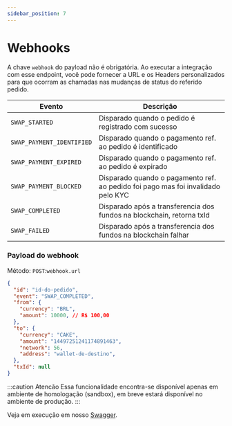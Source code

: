 ```yaml
---
sidebar_position: 7
---
```


# Webhooks

A chave `webhook` do payload não é obrigatória. Ao executar a integração com esse endpoint, você pode fornecer a URL e os Headers personalizados para que ocorram as chamadas nas mudanças de status do referido pedido.

| Evento                    | Descrição                                                                        |
| ------------------------- | -------------------------------------------------------------------------------- |
| `SWAP_STARTED`            | Disparado quando o pedido é registrado com sucesso                               |
| `SWAP_PAYMENT_IDENTIFIED` | Disparado quando o pagamento ref. ao pedido é identificado                       |
| `SWAP_PAYMENT_EXPIRED`    | Disparado quando o pagamento ref. ao pedido é expirado                           |
| `SWAP_PAYMENT_BLOCKED`    | Disparado quando o pagamento ref. ao pedido foi pago mas foi invalidado pelo KYC |
| `SWAP_COMPLETED`          | Disparado após a transferencia dos fundos na blockchain, retorna txId            |
| `SWAP_FAILED`             | Disparado após a transferencia dos fundos na blockchain falhar                   |

### Payload do webhook

Método: `POST`:`webhook.url`

````json
{
  "id": "id-do-pedido",
  "event": "SWAP_COMPLETED",
  "from": {
    "currency": "BRL",
    "amount": 10000, // R$ 100,00
  },
  "to": {
    "currency": "CAKE",
    "amount": "14497251241174891463",
    "network": 56,
    "address": "wallet-de-destino",
  },
  "txId": null
}
````

:::caution Atencão
Essa funcionalidade encontra-se disponível apenas em ambiente de homologação (sandbox), em breve estará disponível no ambiente de produção.
:::



Veja em execução em nosso [Swagger](https://api.bembit.com/docs/#/Checkouts/put_checkouts__id_).




